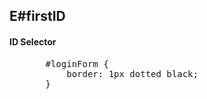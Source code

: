 ## E#firstID
#### **ID Selector**

<div>
<ul class="add-css-in-html-without-align">
    <pre>
    #loginForm {
        border: 1px dotted black;
    }</pre>
</ul>
</div>

